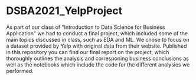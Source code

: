# DSBA2021_YelpProject
As part of our class of "Introduction to Data Science for Business Application" we had to conduct a final project, which included some of the main topics discussed in class, such as EDA and ML. We chose to focus on a dataset provided by Yelp with original data from their website. Published in this repository you can find our final report on the project, which thoroughly outlines the analysis and corresponing business conclusions as well as the notebooks which include the code for the different analysies we performed. 
